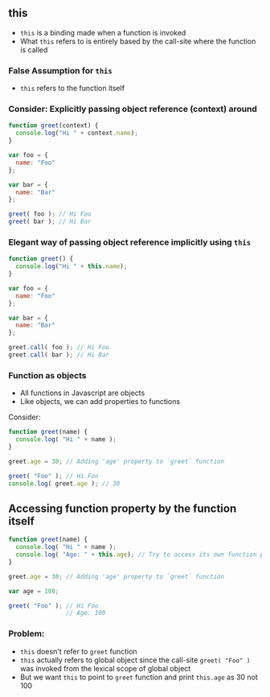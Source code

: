 ## this
- `this` is a binding made when a function is invoked
- What `this` refers to is entirely based by the call-site where the function is called

### False Assumption for `this`
- `this` refers to the function itself


### Consider: Explicitly passing object reference (context) around
```js
function greet(context) {
  console.log("Hi " + context.name);
}

var foo = {
  name: "Foo"
};

var bar = {
  name: "Bar"
};

greet( foo ); // Hi Foo
greet( bar ); // Hi Bar

```

### Elegant way of passing object reference implicitly using `this`
```js
function greet() {
  console.log("Hi " + this.name);
}

var foo = {
  name: "Foo"
};

var bar = {
  name: "Bar"
};

greet.call( foo ); // Hi Foo
greet.call( bar ); // Hi Bar
```

### Function as objects
- All functions in Javascript are objects
- Like objects, we can add properties to functions

Consider:

```js
function greet(name) {
  console.log( "Hi " + name );
}

greet.age = 30; // Adding 'age' property to `greet` function

greet( "Foo" ); // Hi Foo
console.log( greet.age ); // 30
```

## Accessing function property by the function itself

```js
function greet(name) {
  console.log( "Hi " + name );
  console.log( "Age: " + this.age); // Try to access its own function property `age`
}

greet.age = 30; // Adding 'age' property to `greet` function

var age = 100;

greet( "Foo" ); // Hi Foo
                // Age: 100
```
### Problem:
- `this` doesn't refer to `greet` function
- `this` actually refers to global object since the call-site `greet( "Foo" )` was invoked from the lexical scope of global object
- But we want `this` to point to `greet` function and print `this.age` as 30 not 100
